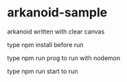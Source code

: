 # arkanoid-sample
arkanoid written with clear canvas



type npm install     before run


type npm run prog to run with nodemon

type npm run start to run
